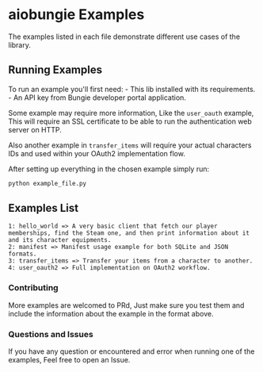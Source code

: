 # aiobungie Examples

The examples listed in each file demonstrate different use cases of the library.

## Running Examples
To run an example you'll first need:
    - This lib installed with its requirements.
    - An API key from Bungie developer portal application.

Some example may require more information, Like the `user_oauth` example,
This will require an SSL certificate to be able to run the authentication web server on HTTP.

Also another example in `transfer_items` will require your actual characters IDs and used within your OAuth2 implementation flow.

After setting up everything in the chosen example simply run:
```py
python example_file.py
```

## Examples List
```
1: hello_world => A very basic client that fetch our player memberships, find the Steam one, and then print information about it and its character equipments.
2: manifest => Manifest usage example for both SQLite and JSON formats.
3: transfer_items => Transfer your items from a character to another.
4: user_oauth2 => Full implementation on OAuth2 workflow.
```

### Contributing
More examples are welcomed to PRd, Just make sure you test them and include the information about
the example in the format above.

### Questions and Issues
If you have any question or encountered and error when running one of the examples, Feel free to open
an Issue.